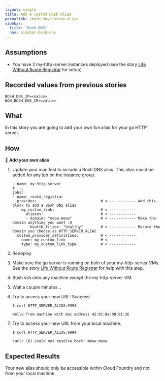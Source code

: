 ```yaml
---
layout: single
title: Add a Custom Bosh Alias
permalink: /bosh-dns/custom-alias
sidebar:
  title: "Bosh DNS"
  nav: sidebar-bosh-dns
---
```


## Assumptions
- You have 2 my-http-server instances deployed (see the story [Life Without
  Route Registrar](../route-registrar/life-without-rr) for setup)

## Recorded values from previous stories
```
BOSH_DNS_IP=<value>
NON_BOSH_DNS_IP=<value>
```

## What
In this story you are going to add your own fun alias for your go HTTP server.

## How

📝 **Add your own alias**

1. Update your manifest to include a Bosh DNS alias. This alias could be added
   for any job on the instance group.

    ```
    - name: my-http-server
    # ...
    jobs:
    - name: route_registrar
      provides:                             # < ------------ Add this block to add a Bosh DNS alias
        my_custom_link:                     # < ------------
          aliases:                          # < ------------
          - domain: "meow.meow"             # < ------------ Make the domain anything you want :D
            health_filter: "healthy"        # < ------------ Record the domain you choose as HTTP_SERVER_ALIAS
      custom_provider_definitions:          # < ------------
      - name: my_custom_link                # < ------------
        type: my_custom_link_type           # < ------------
    ```

1. Redeploy

1. Make sure the go server is running on both of your my-http-server VMs. See
   the story [Life Without Route Registrar](../route-registrar/life-without-rr)
   for help with this step.

1. Bosh ssh onto any machine _except_ the my-http-server VM.

1. Wait a couple minutes...

1. Try to access your new URL! Success!

    ```
    $ curl HTTP_SERVER_ALIAS:9994

    Hello from machine with mac address 42:01:0a:00:01:16
    ```

1. Try to access your new URL from your local machine.

    ```
    $ curl HTTP_SERVER_ALIAS:9994

    curl: (6) Could not resolve host: meow.meow
    ```

## Expected Results

Your new alias should only be accessible within Cloud Foundry and not from your
local machine.
